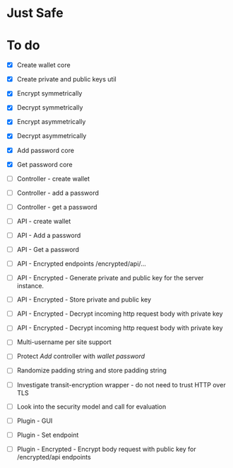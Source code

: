 # Just Safe

# To do
- [x] Create wallet core
- [x] Create private and  public keys util
- [x] Encrypt symmetrically
- [x] Decrypt symmetrically
- [x] Encrypt  asymmetrically
- [x] Decrypt  asymmetrically
- [x] Add password core
- [x] Get password core
- [ ] Controller - create wallet
- [ ] Controller - add a password
- [ ] Controller - get a password
- [ ] API - create wallet
- [ ] API - Add a password
- [ ] API - Get a password
- [ ] API - Encrypted endpoints /encrypted/api/...
- [ ] API - Encrypted - Generate private and public key for the server instance.
- [ ] API - Encrypted - Store private and public key
- [ ] API - Encrypted - Decrypt incoming http request body with private key
- [ ] API - Encrypted - Decrypt incoming http request body with private key
- [ ] Multi-username per site support
- [ ] Protect *Add* controller with *wallet password*
- [ ] Randomize padding string and store padding string
- [ ] Investigate transit-encryption wrapper - do not need to trust HTTP over TLS
- [ ] Look into the security model and call for evaluation
- [ ] Plugin - GUI
- [ ] Plugin - Set endpoint
- [ ] Plugin - Encrypted - Encrypt body request with public key for /encrypted/api endpoints


